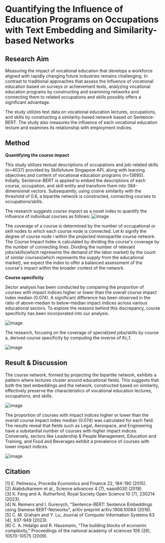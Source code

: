# Quantifying the Influence of Education Programs on Occupations with Text Embedding and Similarity-based Networks

## Research Aim
Measuring the impact of vocational education that develops a workforce aligned with rapidly changing future industries remains challenging. In contrast to traditional approaches that assess the influence of vocational education based on surveys or achievement tests, analyzing vocational education programs by constructing and examining networks and connecting them to related occupations and skills possibly offers a significant advantage. 

The study utilizes text data on vocational education lectures, occupations, and skills by constructing a similarity-based network based on Sentence-BERT. The study also measures the influence of each vocational education lecture and examines its relationship with employment indices.

## Method   
**Quantifying the course impact**   

This study utilizes textual descriptions of occupations and job-related skills (n=4037) provided by Skillsfuture Singapore API, along with learning objectives and content of vocational education programs (n=13695). Initially, Sentence-BERT is applied to embed the descriptions of each course, occupation, and skill entity and transform them into 384-dimensional vectors. Subsequently, using cosine similarity with the threshold of 0.6, a bipartite network is constructed, connecting courses to occupations/skills. 

The research suggests *course* *impact* as a novel index to quantify the influence of individual courses as follows:
![image](https://github.com/lhch9550/Quantify-Course-Impact/assets/74129302/104adb73-dbc6-494e-8627-3d3fe08dcdd9)

The coverage of a course is determined by the number of occupational or skill nodes to which each course node is connected. Let *ki* signify the degree of course node *i* within the projected monopartite course network. The Course Impact Index is calculated by dividing the course's coverage by the number of connecting lines. Dividing the number of relevant jobs/skills(which represents the demand of the labor market) by the count of similar courses(which represents the supply from the educational market), we expect the index to offer a balanced assessment of the course's impact within the broader context of the network.   

**Course specificity**   

Sector analysis has been conducted by comparing the proportion of courses with impact indices higher or lower than the overall course impact index median (0.074). A significant difference has been observed in the ratio of above-median to below-median impact indices across various educational sectors. To explore the reasons behind this discrepancy, course specificity has been incorporated into our analysis.

![image](https://github.com/lhch9550/Quantify-Course-Impact/assets/74129302/033957c0-11d3-4694-9f76-83d92f894e20)   

The research, focusing on the coverage of specialized jobs/skills by course a, derived course specificity by computing the inverse of *Kc,1*.

![image](https://github.com/lhch9550/Quantify-Course-Impact/assets/74129302/cf062b4b-7737-4616-bb58-097d68d57325)

## Result & Discussion
The course network, formed by projecting the bipartite network, exhibits a pattern where lectures cluster around educational fields. This suggests that both the text embeddings and the network, constructed based on similarity, effectively preserve the characteristics of vocational education lectures, occupations, and skills.

![image](https://github.com/lhch9550/Quantify-Course-Impact/assets/74129302/9a990f76-a4af-4fef-8cda-8e8670c7f6b1)

The proportion of courses with impact indices higher or lower than the overall course impact index median (0.074) was calculated for each field. The results reveal that fields such as Legal, Aerospace, and Engineering have a substantial number of courses with higher impact indices. Conversely, sectors like Leadership & People Management, Education and Training, and Food and Beverages exhibit a prevalence of courses with lower impact indices.

![image](https://github.com/lhch9550/Quantify-Course-Impact/assets/74129302/fb660d99-da4f-4fb7-947c-04150f40c9ca)

## Citation
[1] E. Pelinescu, Procedia Economics and Finance 22, 184-190 (2015).   
[2] Alabdulkareem et al., Science advances 4 (7), eaao6030 (2018).   
[3] X. Feng and A. Rutherford, Royal Society Open Science 10 (7), 230214 (2023).   
[4] N. Reimers and I. Gurevych, "Sentence-BERT: Sentence Embeddings using Siamese BERT-Networks", arXiv preprint arXiv:1908.10084 (2019).   
[5] C. M. Graham and Y. Lu, Journal of Computer Information Systems 63 (4), 937-949 (2023).   
[6] C. A. Hidalgo and R. Hausmann, "The building blocks of economic complexity," Proceedings of the national academy of sciences 106 (26), 10570-10575 (2009).

